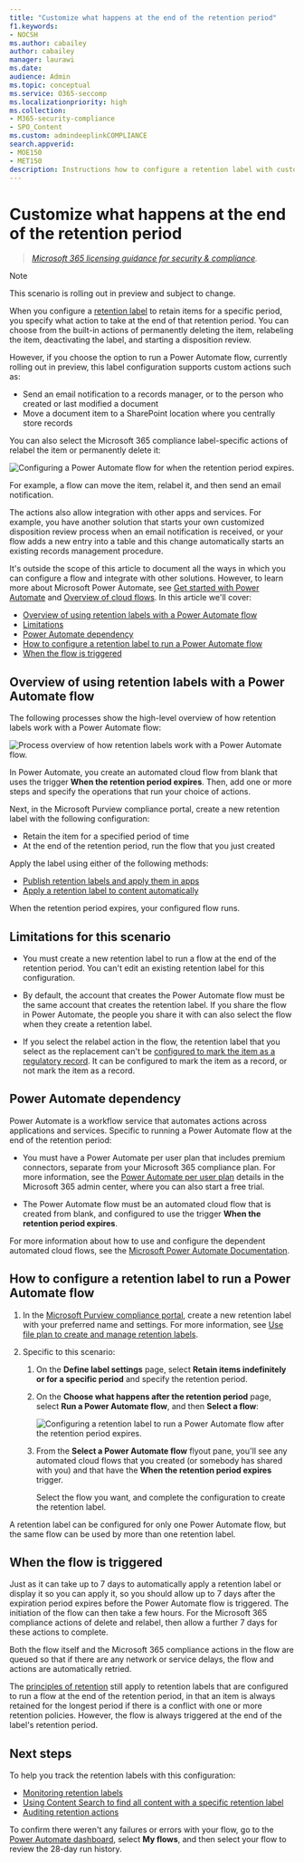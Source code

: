 ```yaml
---
title: "Customize what happens at the end of the retention period"
f1.keywords:
- NOCSH
ms.author: cabailey
author: cabailey
manager: laurawi
ms.date: 
audience: Admin
ms.topic: conceptual
ms.service: O365-seccomp
ms.localizationpriority: high
ms.collection: 
- M365-security-compliance
- SPO_Content
ms.custom: admindeeplinkCOMPLIANCE
search.appverid: 
- MOE150
- MET150
description: Instructions how to configure a retention label with custom actions and logic when the retention period has expired by using Power Automate flows.
---
```


# Customize what happens at the end of the retention period

>*[Microsoft 365 licensing guidance for security & compliance](/office365/servicedescriptions/microsoft-365-service-descriptions/microsoft-365-tenantlevel-services-licensing-guidance/microsoft-365-security-compliance-licensing-guidance).*

> [!NOTE]
> This scenario is rolling out in preview and subject to change.

When you configure a [retention label](retention.md) to retain items for a specific period, you specify what action to take at the end of that retention period. You can choose from the built-in actions of permanently deleting the item, relabeling the item, deactivating the label, and starting a disposition review.

However, if you choose the option to run a Power Automate flow, currently rolling out in preview, this label configuration supports custom actions such as:

- Send an email notification to a records manager, or to the person who created or last modified a document
- Move a document item to a SharePoint location where you centrally store records

You can also select the Microsoft 365 compliance label-specific actions of relabel the item or permanently delete it:

![Configuring a Power Automate flow for when the retention period expires.](../media/retention-label-power-automate.png)

For example, a flow can move the item, relabel it, and then send an email notification.

The actions also allow integration with other apps and services. For example, you have another solution that starts your own customized disposition review process when an email notification is received, or your flow adds a new entry into a table and this change automatically starts an existing records management procedure.

It's outside the scope of this article to document all the ways in which you can configure a flow and integrate with other solutions. However, to learn more about Microsoft Power Automate, see [Get started with Power Automate](/power-automate/getting-started) and [Overview of cloud flows](/power-automate/overview-cloud). In this article we'll cover:

- [Overview of using retention labels with a Power Automate flow](#overview-of-using-retention-labels-with-a-power-automate-flow)
- [Limitations](#limitations-for-this-scenario)
- [Power Automate dependency](#power-automate-dependency)
- [How to configure a retention label to run a Power Automate flow](#how-to-configure-a-retention-label-to-run-a-power-automate-flow)
- [When the flow is triggered](#when-the-flow-is-triggered)
 

## Overview of using retention labels with a Power Automate flow

The following processes show the high-level overview of how retention labels work with a Power Automate flow:

![Process overview of how retention labels work with a Power Automate flow.](../media/retention-label-flow-overview.png)

In Power Automate, you create an automated cloud flow from blank that uses the trigger **When the retention period expires**. Then, add one or more steps and specify the operations that run your choice of actions.

Next, in the Microsoft Purview compliance portal, create a new retention label with the following configuration:
- Retain the item for a specified period of time
- At the end of the retention period, run the flow that you just created

Apply the label using either of the following methods:
- [Publish retention labels and apply them in apps](create-apply-retention-labels.md)
- [Apply a retention label to content automatically](apply-retention-labels-automatically.md)

When the retention period expires, your configured flow runs.

## Limitations for this scenario

- You must create a new retention label to run a flow at the end of the retention period. You can't edit an existing retention label for this configuration.

- By default, the account that creates the Power Automate flow must be the same account that creates the retention label. If you share the flow in Power Automate, the people you share it with can also select the flow when they create a retention label.

- If you select the relabel action in the flow, the retention label that you select as the replacement can't be [configured to mark the item as a regulatory record](declare-records.md#configuring-retention-labels-to-declare-records). It can be configured to mark the item as a record, or not mark the item as a record.

## Power Automate dependency

Power Automate is a workflow service that automates actions across applications and services. Specific to running a Power Automate flow at the end of the retention period:

- You must have a Power Automate per user plan that includes premium connectors, separate from your Microsoft 365 compliance plan. For more information, see the [Power Automate per user plan](https://admin.microsoft.com/AdminPortal/Home?ref=/catalog/offer-details/power-automate-per-user-plan/7CF37992-A897-4DB2-82C1-BDA8C1C3EB76) details in the Microsoft 365 admin center, where you can also start a free trial.

- The Power Automate flow must be an automated cloud flow that is created from blank, and configured to use the trigger **When the retention period expires**.

For more information about how to use and configure the dependent automated cloud flows, see the [Microsoft Power Automate Documentation](/power-automate).

## How to configure a retention label to run a Power Automate flow

1. In the [Microsoft Purview compliance portal](https://go.microsoft.com/fwlink/p/?linkid=2077149), create a new retention label with your preferred name and settings. For more information, see [Use file plan to create and manage retention labels](file-plan-manager.md).

2. Specific to this scenario:
    
    1. On the **Define label settings** page, select **Retain items indefinitely or for a specific period** and specify the retention period.
    
    2. On the **Choose what happens after the retention period** page, select **Run a Power Automate flow**, and then **Select a flow**:
        
        ![Configuring a retention label to run a Power Automate flow after the retention period expires.](../media/retention-label-flow-configuration.png)
        
    
    3. From the **Select a Power Automate flow** flyout pane, you'll see any automated cloud flows that you created (or somebody has shared with you) and that have the **When the retention period expires** trigger.
        
        Select the flow you want, and complete the configuration to create the retention label.

A retention label can be configured for only one Power Automate flow, but the same flow can be used by more than one retention label.

## When the flow is triggered

Just as it can take up to 7 days to automatically apply a retention label or display it so you can apply it, so you should allow up to 7 days after the expiration period expires before the Power Automate flow is triggered. The initiation of the flow can then take a few hours. For the Microsoft 365 compliance actions of delete and relabel, then allow a further 7 days for these actions to complete.

Both the flow itself and the Microsoft 365 compliance actions in the flow are queued so that if there are any network or service delays, the flow and actions are automatically retried.

The [principles of retention](retention.md#the-principles-of-retention-or-what-takes-precedence) still apply to retention labels that are configured to run a flow at the end of the retention period, in that an item is always retained for the longest period if there is a conflict with one or more retention policies. However, the flow is always triggered at the end of the label's retention period.


## Next steps

To help you track the retention labels with this configuration:

- [Monitoring retention labels](retention.md#monitoring-retention-labels)
- [Using Content Search to find all content with a specific retention label](retention.md#using-content-search-to-find-all-content-with-a-specific-retention-label)
- [Auditing retention actions](retention.md#auditing-retention-actions)

To confirm there weren't any failures or errors with your flow, go to the [Power Automate dashboard](https://flow.microsoft.com), select **My flows**, and then select your flow to review the 28-day run history.

